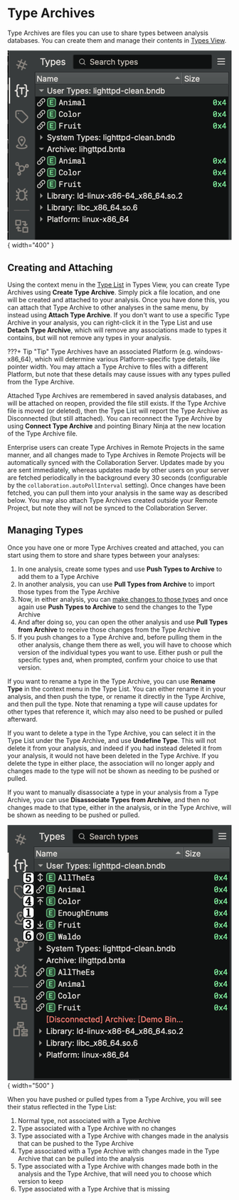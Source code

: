 # Type Archives

Type Archives are files you can use to share types between analysis databases. You can create them and manage their contents in [Types View](./basictypes.md#the-type-list).

![Type Archives](../../img/type-archives.png "Type Archives"){ width="400" }

## Creating and Attaching

Using the context menu in the [Type List](basictypes.md#the-type-list) in Types View, you can create Type Archives using **Create Type Archive**. Simply pick a file location, and one will be created and attached to your analysis. Once you have done this, you can attach that Type Archive to other analyses in the same menu, by instead using **Attach Type Archive**. If you don't want to use a specific Type Archive in your analysis, you can right-click it in the Type List and use **Detach Type Archive**, which will remove any associations made to types it contains, but will not remove any types in your analysis.

???+ Tip "Tip"
    Type Archives have an associated Platform (e.g. windows-x86_64), which will determine
    various Platform-specific type details, like pointer width. You may attach a
    Type Archive to files with a different Platform, but note that these details may
    cause issues with any types pulled from the Type Archive.

Attached Type Archives are remembered in saved analysis databases, and will be attached on reopen, provided the file still exists. If the Type Archive file is moved (or deleted), then the Type List will report the Type Archive as Disconnected (but still attached). You can reconnect the Type Archive by using **Connect Type Archive** and pointing Binary Ninja at the new location of the Type Archive file.

Enterprise users can create Type Archives in Remote Projects in the same manner, and all changes made to Type Archives in Remote Projects will be automatically synced with the Collaboration Server. Updates made by you are sent immediately, whereas updates made by other users on your server are fetched periodically in the background every 30 seconds (configurable by the `collaboration.autoPollInterval` setting). Once changes have been fetched, you can pull them into your analysis in the same way as described below. You may also attach Type Archives created outside your Remote Project, but note they will not be synced to the Collaboration Server.

## Managing Types

Once you have one or more Type Archives created and attached, you can start using them to store and share types between your analyses:

1. In one analysis, create some types and use **Push Types to Archive** to add them to a Type Archive
2. In another analysis, you can use **Pull Types from Archive** to import those types from the Type Archive
3. Now, in either analysis, you can [make changes to those types](basictypes.md#the-type-editor) and once again use **Push Types to Archive** to send the changes to the Type Archive
4. And after doing so, you can open the other analysis and use **Pull Types from Archive** to receive those changes from the Type Archive
5. If you push changes to a Type Archive and, before pulling them in the other analysis, change them there as well, you will have to choose which version of the individual types you want to use. Either push or pull the specific types and, when prompted, confirm your choice to use that version.

If you want to rename a type in the Type Archive, you can use **Rename Type** in the context menu in the Type List. You can either rename it in your analysis, and then push the type, or rename it directly in the Type Archive, and then pull the type. Note that renaming a type will cause updates for other types that reference it, which may also need to be pushed or pulled afterward.

If you want to delete a type in the Type Archive, you can select it in the Type List under the Type Archive, and use **Undefine Type**. This will not delete it from your analysis, and indeed if you had instead deleted it from your analysis, it would not have been deleted in the Type Archive. If you delete the type in either place, the association will no longer apply and changes made to the type will not be shown as needing to be pushed or pulled.

If you want to manually disassociate a type in your analysis from a Type Archive, you can use **Disassociate Types from Archive**, and then no changes made to that type, either in the analysis, or in the Type Archive, will be shown as needing to be pushed or pulled.

![Type Archives >](../../img/type-archives-status.png "Type Archives Status"){ width="500" }

When you have pushed or pulled types from a Type Archive, you will see their status reflected in the Type List:

1. Normal type, not associated with a Type Archive
2. Type associated with a Type Archive with no changes
3. Type associated with a Type Archive with changes made in the analysis that can be pushed to the Type Archive
4. Type associated with a Type Archive with changes made in the Type Archive that can be pulled into the analysis
5. Type associated with a Type Archive with changes made both in the analysis and the Type Archive, that will need you to choose which version to keep
6. Type associated with a Type Archive that is missing

